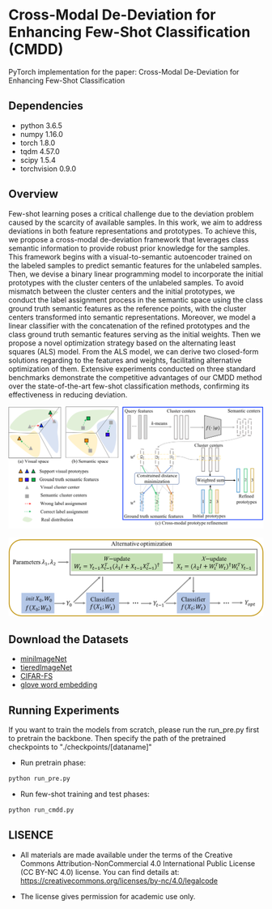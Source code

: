 # Cross-Modal De-Deviation for Enhancing Few-Shot Classification (CMDD)

PyTorch implementation for the paper: Cross-Modal De-Deviation for Enhancing Few-Shot Classification

## Dependencies
* python 3.6.5
* numpy 1.16.0
* torch 1.8.0
* tqdm 4.57.0
* scipy 1.5.4
* torchvision 0.9.0

## Overview
Few-shot learning poses a critical challenge due to the deviation problem caused by the scarcity of available samples. In this work, we aim to address deviations in both feature representations and prototypes. To achieve this, we propose a cross-modal de-deviation framework that leverages class semantic information to provide robust prior knowledge for the samples. This framework begins with a visual-to-semantic autoencoder trained on the labeled samples to predict semantic features for the unlabeled samples. Then, we devise a binary linear programming model to incorporate the initial prototypes with the cluster centers of the unlabeled samples. To avoid mismatch between the cluster centers and the initial prototypes, we conduct the label assignment process in the semantic space using the class ground truth semantic features as the reference points, with the cluster centers transformed into semantic representations. Moreover, we model a linear classifier with the concatenation of the refined prototypes and the class ground truth semantic features serving as the initial weights. Then we propose a novel optimization strategy based on the alternating least squares (ALS) model. From the ALS model, we can derive two closed-form solutions regarding to the features and weights, facilitating alternative optimization of them. Extensive experiments conducted on three standard benchmarks demonstrate the competitive advantages of our CMDD method over the state-of-the-art few-shot classification methods, confirming its effectiveness in reducing deviation.

![Image text](https://github.com/pmhDL/CMDD/blob/main/Architecture/Figure1.png)

![Image text](https://github.com/pmhDL/CMDD/blob/main/Architecture/Figure2.png)

## Download the Datasets
* [miniImageNet](https://drive.google.com/file/d/1g4wOa0FpWalffXJMN2IZw0K2TM2uxzbk/view) 
* [tieredImageNet](https://drive.google.com/file/d/1Letu5U_kAjQfqJjNPWS_rdjJ7Fd46LbX/view?usp=sharing)
* [CIFAR-FS](https://drive.google.com/file/d/1GjGMI0q3bgcpcB_CjI40fX54WgLPuTpS/view?usp=sharing)
* [glove word embedding](https://nlp.stanford.edu/projects/glove/)

## Running Experiments
If you want to train the models from scratch, please run the run_pre.py first to pretrain the backbone. Then specify the path of the pretrained checkpoints to "./checkpoints/[dataname]"
* Run pretrain phase:
```bash
python run_pre.py
```
* Run few-shot training and test phases:
```bash
python run_cmdd.py
```
## LISENCE
* All materials are made available under the terms of the Creative Commons Attribution-NonCommercial 4.0 International Public License (CC BY-NC 4.0) license. You can find details at: https://creativecommons.org/licenses/by-nc/4.0/legalcode

* The license gives permission for academic use only.
